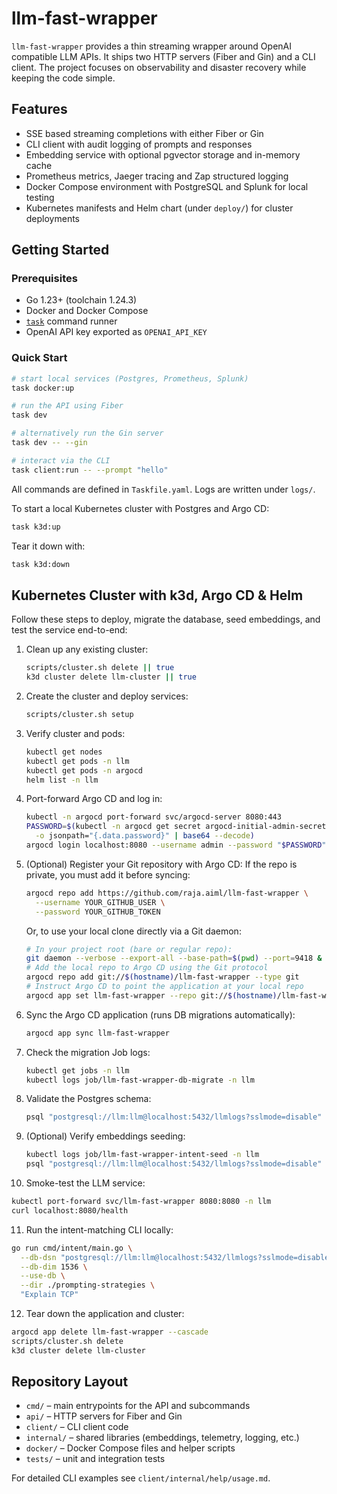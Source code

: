 # llm-fast-wrapper

`llm-fast-wrapper` provides a thin streaming wrapper around OpenAI compatible LLM APIs. It ships two HTTP servers (Fiber and Gin) and a CLI client. The project focuses on observability and disaster recovery while keeping the code simple.

## Features

- SSE based streaming completions with either Fiber or Gin
- CLI client with audit logging of prompts and responses
- Embedding service with optional pgvector storage and in-memory cache
- Prometheus metrics, Jaeger tracing and Zap structured logging
- Docker Compose environment with PostgreSQL and Splunk for local testing
- Kubernetes manifests and Helm chart (under `deploy/`) for cluster deployments

## Getting Started

### Prerequisites

- Go 1.23+ (toolchain 1.24.3)
- Docker and Docker Compose
- [`task`](https://taskfile.dev) command runner
- OpenAI API key exported as `OPENAI_API_KEY`

### Quick Start

```bash
# start local services (Postgres, Prometheus, Splunk)
task docker:up

# run the API using Fiber
task dev

# alternatively run the Gin server
task dev -- --gin

# interact via the CLI
task client:run -- --prompt "hello"
```

All commands are defined in `Taskfile.yaml`. Logs are written under `logs/`.

To start a local Kubernetes cluster with Postgres and Argo CD:

```bash
task k3d:up
```

Tear it down with:

```bash
task k3d:down
```

## Kubernetes Cluster with k3d, Argo CD & Helm

Follow these steps to deploy, migrate the database, seed embeddings, and test the service end-to-end:

1. Clean up any existing cluster:
   ```bash
   scripts/cluster.sh delete || true
   k3d cluster delete llm-cluster || true
   ```
2. Create the cluster and deploy services:
   ```bash
   scripts/cluster.sh setup
   ```
3. Verify cluster and pods:
   ```bash
   kubectl get nodes
   kubectl get pods -n llm
   kubectl get pods -n argocd
   helm list -n llm
   ```
4. Port-forward Argo CD and log in:
   ```bash
   kubectl -n argocd port-forward svc/argocd-server 8080:443
   PASSWORD=$(kubectl -n argocd get secret argocd-initial-admin-secret \
     -o jsonpath="{.data.password}" | base64 --decode)
   argocd login localhost:8080 --username admin --password "$PASSWORD" --insecure
   ```
5. (Optional) Register your Git repository with Argo CD:
   If the repo is private, you must add it before syncing:
   ```bash
   argocd repo add https://github.com/raja.aiml/llm-fast-wrapper \
     --username YOUR_GITHUB_USER \
     --password YOUR_GITHUB_TOKEN
   ```
   Or, to use your local clone directly via a Git daemon:
   ```bash
   # In your project root (bare or regular repo):
   git daemon --verbose --export-all --base-path=$(pwd) --port=9418 &
   # Add the local repo to Argo CD using the Git protocol
   argocd repo add git://$(hostname)/llm-fast-wrapper --type git
   # Instruct Argo CD to point the application at your local repo
   argocd app set llm-fast-wrapper --repo git://$(hostname)/llm-fast-wrapper
   ```
6. Sync the Argo CD application (runs DB migrations automatically):
   ```bash
   argocd app sync llm-fast-wrapper
   ```
7. Check the migration Job logs:
   ```bash
   kubectl get jobs -n llm
   kubectl logs job/llm-fast-wrapper-db-migrate -n llm
   ```
8. Validate the Postgres schema:
   ```bash
   psql "postgresql://llm:llm@localhost:5432/llmlogs?sslmode=disable" -c "\dt"
   ```
9. (Optional) Verify embeddings seeding:
   ```bash
   kubectl logs job/llm-fast-wrapper-intent-seed -n llm
   psql "postgresql://llm:llm@localhost:5432/llmlogs?sslmode=disable" -c "SELECT count(*) FROM embeddings;"
   ```
10. Smoke-test the LLM service:
   ```bash
   kubectl port-forward svc/llm-fast-wrapper 8080:8080 -n llm
   curl localhost:8080/health
   ```
11. Run the intent-matching CLI locally:
   ```bash
   go run cmd/intent/main.go \
     --db-dsn "postgresql://llm:llm@localhost:5432/llmlogs?sslmode=disable" \
     --db-dim 1536 \
     --use-db \
     --dir ./prompting-strategies \
     "Explain TCP"
   ```
12. Tear down the application and cluster:
   ```bash
   argocd app delete llm-fast-wrapper --cascade
   scripts/cluster.sh delete
   k3d cluster delete llm-cluster
   ```

## Repository Layout

- `cmd/` – main entrypoints for the API and subcommands
- `api/` – HTTP servers for Fiber and Gin
- `client/` – CLI client code
- `internal/` – shared libraries (embeddings, telemetry, logging, etc.)
- `docker/` – Docker Compose files and helper scripts
- `tests/` – unit and integration tests

For detailed CLI examples see `client/internal/help/usage.md`.
